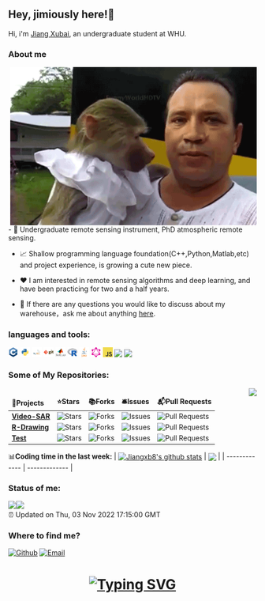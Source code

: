 ## Hey, jimiously here!👋

Hi, i'm [Jiang Xubai](https://jiangxb8.github.io/git-jimiously.com/), an undergraduate student at WHU.

### About me
  <img align="right" alt="GIF" src="https://github.com/Jiangxb8/Jiangxb8/blob/main/wow.gif?raw=true" width="500" height="320" />
- 💼 Undergraduate remote sensing instrument, PhD atmospheric remote sensing.

- 📈 Shallow programming language foundation(C++,Python,Matlab,etc) and project experience, is growing a cute new piece.

- ❤️ I am interested in remote sensing algorithms and deep learning, and have been practicing for two and a half years.

- 💬 If there are any questions you would like to discuss about my warehouse，ask me about anything [here](https://github.com/Jiangxb8/Jiangxb8/issues).

### languages and tools: 

<code><img height="20" src="https://raw.githubusercontent.com/github/explore/80688e429a7d4ef2fca1e82350fe8e3517d3494d/topics/cpp/cpp.png"></code>
<code><img height="20" src="https://raw.githubusercontent.com/github/explore/80688e429a7d4ef2fca1e82350fe8e3517d3494d/topics/python/python.png"></code>
<code><img height="20" src="https://raw.githubusercontent.com/github/explore/80688e429a7d4ef2fca1e82350fe8e3517d3494d/topics/mysql/mysql.png"></code>
<code><img height="20" src="https://raw.githubusercontent.com/github/explore/80688e429a7d4ef2fca1e82350fe8e3517d3494d/topics/git/git.png"></code>
<code><img height="20" src="https://raw.githubusercontent.com/github/explore/80688e429a7d4ef2fca1e82350fe8e3517d3494d/topics/matlab/matlab.png"></code>
<code><img height="20" src="https://raw.githubusercontent.com/github/explore/80688e429a7d4ef2fca1e82350fe8e3517d3494d/topics/r/r.png"></code>
<code><img height="20" src="https://raw.githubusercontent.com/github/explore/80688e429a7d4ef2fca1e82350fe8e3517d3494d/topics/java/java.png"></code>
<code><img height="20" src="https://raw.githubusercontent.com/github/explore/5c058a388828bb5fde0bcafd4bc867b5bb3f26f3/topics/graphql/graphql.png"></code>
<code><img height="20" src="https://raw.githubusercontent.com/github/explore/80688e429a7d4ef2fca1e82350fe8e3517d3494d/topics/javascript/javascript.png"></code>
<span >
	<img  src="https://img.shields.io/badge/-HTML5-E34F26?style=flat-square&logo=html5&logoColor=white" />
	<img  src="https://img.shields.io/badge/-CSS3-1572B6?style=flat-square&logo=css3" />
</span>
<br />

### Some of My Repositories:
<img align="right" src="https://visitor-badge.glitch.me/badge?page_id=Jiangxb8" />
<table>
  <thead align="left">
    <tr border: none;>
      <td><b>🎁Projects</b></td>
      <td><b>⭐Stars</b></td>
      <td><b>📚Forks</b></td>
      <td><b>🛎Issues</b></td>
      <td><b>📬Pull Requests</b></td>
    </tr>
  </thead>
  <tbody>
    <tr>
      <td><a href="https://github.com/Jiangxb8/Video-SAR"><b>Video-SAR</b></a></td>
      <td><img alt="Stars" src="https://img.shields.io/github/stars/Jiangxb8/Video-SAR?style=flat-square&labelColor=343b41"/></td>
      <td><img alt="Forks" src="https://img.shields.io/github/forks/Jiangxb8/Video-SAR?style=flat-square&labelColor=343b41"/></td>
      <td><img alt="Issues" src="https://img.shields.io/github/issues/Jiangxb8/Video-SAR?style=flat-square&labelColor=343b41"/></td>
      <td><img alt="Pull Requests" src="https://img.shields.io/github/issues-pr/Jiangxb8/Video-SAR?style=flat-square&labelColor=343b41"/></td>
    </tr>
    <tr>
      <td><a href="https://github.com/Jiangxb8/R-Drawing"><b>R-Drawing</b></a></td>
      <td><img alt="Stars" src="https://img.shields.io/github/stars/Jiangxb8/R-Drawing?style=flat-square&labelColor=343b41"/></td>
      <td><img alt="Forks" src="https://img.shields.io/github/forks/Jiangxb8/R-Drawing?style=flat-square&labelColor=343b41"/></td>
      <td><img alt="Issues" src="https://img.shields.io/github/issues/Jiangxb8/R-Drawing?style=flat-square&labelColor=343b41"/></td>
      <td><img alt="Pull Requests" src="https://img.shields.io/github/issues-pr/Jiangxb8/R-Drawing?style=flat-square&labelColor=343b41"/></td>
    </tr>
    <tr>
      <td><a href="https://github.com/Jiangxb8/Test"><b>Test</b></a></td>
      <td><img alt="Stars" src="https://img.shields.io/github/stars/Jiangxb8/Test?style=flat-square&labelColor=343b41"/></td>
      <td><img alt="Forks" src="https://img.shields.io/github/forks/Jiangxb8/Test?style=flat-square&labelColor=343b41"/></td>
      <td><img alt="Issues" src="https://img.shields.io/github/issues/Jiangxb8/Test?style=flat-square&labelColor=343b41"/></td>
      <td><img alt="Pull Requests" src="https://img.shields.io/github/issues-pr/Jiangxb8/Test?style=flat-square&labelColor=343b41"/></td>
    </tr>
  </tbody>
</table>

📊**Coding time in the last week:**
| <a href="https://github.com/Jiangxb8/github-readme-stats"><img align="center" src="https://github-readme-stats.vercel.app/api?username=Jiangxb8&show_icons=true&include_all_commits=true&theme=buefy&hide_border=true" alt="Jiangxb8's github stats" /></a> | <a href="https://github.com/Jiangxb8/github-readme-stats"><img align="center" src="https://github-readme-stats.vercel.app/api/top-langs/?username=Jiangxb8&layout=compact&theme=buefy&hide_border=true" /></a> |
| ------------- | ------------- |


### Status of me:
<div align=",left">
    <img align="left" src="https://github-readme-streak-stats.herokuapp.com/?user=Jiangxb8" />
    <!--<img align="right" src="https://stats.justsong.cn/api/csdn?id=qq_46550484">-->
    <img src="https://activity-graph.herokuapp.com/graph?username=Jiangxb8&theme=minimal" />
</div>
⏰ Updated on Thu, 03 Nov 2022 17:15:00 GMT

### Where to find me?
<p>
  <a href="https://github.com/Jiangxb8" target="_blank"><img alt="Github" src="https://img.shields.io/badge/GitHub-%2312100E.svg?&style=for-the-badge&logo=Github&logoColor=white" /></a> 
  <a href="mailto:jiangxb0504@gmail.com" target="_blank"><img alt="Email" src="https://img.shields.io/badge/Email-%231DA1F2.svg?&style=for-the-badge&logo=email&logoColor=white" /></a>
</p>

<h1 align="center">
  <a href="https://git.io/typing-svg"><img src="https://readme-typing-svg.demolab.com?font=Fira+Code&duration=2500&pause=500&color=789CF7&lines=Have+a+nice+day!;%E5%A4%A9%E5%A4%A9%E5%BC%80%E5%BF%83%EF%BC%81" alt="Typing SVG" />
</a>
</h1>



